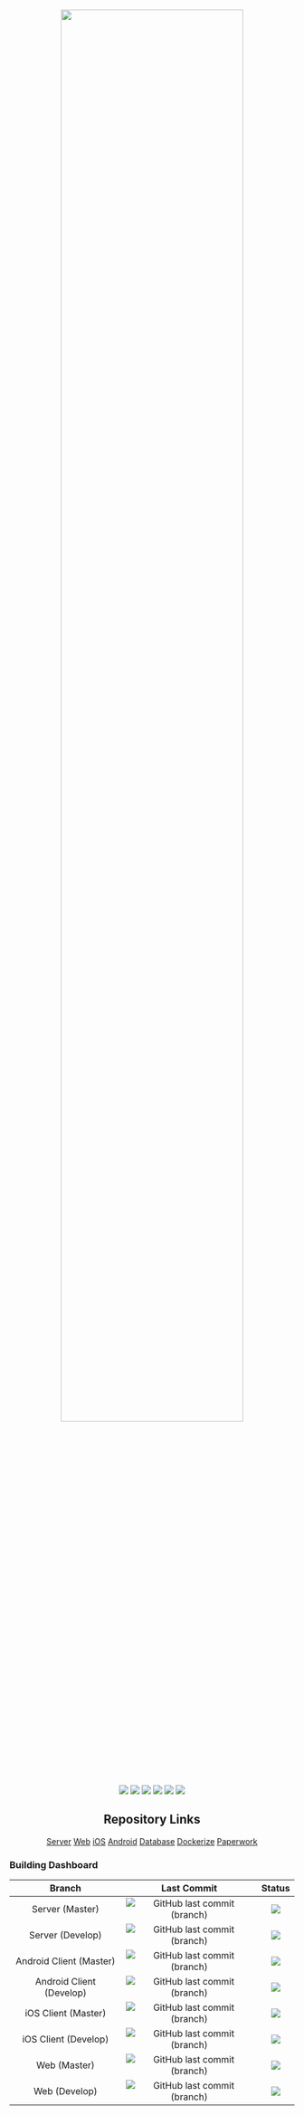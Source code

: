 <h1 align="center">
  <img width="80%" src="https://github.com/eyulingo/eyulingo-dashboard/blob/master/title.png?raw=true">
  </img>
</h1>

<p align="center">
  <a><img src="https://img.shields.io/badge/project%20name-eyulingo-ff69b4.svg?style=flat-square"></img></a>
  <a><img src="https://img.shields.io/badge/kotlin-1.3-f18e33.svg?style=flat-square&logo=kotlin"></img></a>
  <a><img src="https://img.shields.io/badge/database-MySQL-4479a1.svg?style=flat-square&logo=mysql"></img></a>
  <a><img src="https://img.shields.io/badge/database-MongoDB-47a248.svg?style=flat-square&logo=mongodb"></img></a>
  <a><img src="https://img.shields.io/badge/swift-5.0-fa7343.svg?logo=swift&style=flat-square"></img></a>
  <a><img src="https://img.shields.io/badge/iOS-13.0-lightgrey.svg?logo=apple&style=flat-square"></img></a>
</p>

<h2 align="center">
  Repository Links
 </h2>
<p align="center">
  <a href="https://github.com/eyulingo/eyulingo-server">Server</a>
  <a href="https://github.com/eyulingo/eyulingo-web">Web</a>
  <a href="https://github.com/eyulingo/eyulingo-ios">iOS</a>
  <a href="https://github.com/eyulingo/eyulingo-android">Android</a>
  <a href="https://github.com/eyulingo/eyulingo-db">Database</a>
  <a href="https://github.com/eyulingo/eyulingo-dockerize">Dockerize</a>
  <a href="https://github.com/eyulingo/paper-work">Paperwork</a>
</p>


### Building Dashboard

  
| Branch | Last Commit | Status |
 :-: | :-: | :-:
| Server (Master) | ![GitHub last commit (branch)](https://img.shields.io/github/last-commit/eyulingo/eyulingo-server/master.svg?style=flat-square) | ![](https://travis-ci.org/eyulingo/eyulingo-server.svg?branch=master)  |
| Server (Develop) | ![GitHub last commit (branch)](https://img.shields.io/github/last-commit/eyulingo/eyulingo-server/develop.svg?style=flat-square) | ![](https://travis-ci.org/eyulingo/eyulingo-server.svg?branch=develop) |
| Android Client (Master) | ![GitHub last commit (branch)](https://img.shields.io/github/last-commit/eyulingo/eyulingo-android/master.svg?style=flat-square) | ![](https://travis-ci.org/eyulingo/eyulingo-android.svg?branch=master)  |
| Android Client (Develop) | ![GitHub last commit (branch)](https://img.shields.io/github/last-commit/eyulingo/eyulingo-android/develop.svg?style=flat-square) | ![](https://travis-ci.org/eyulingo/eyulingo-android.svg?branch=develop) |
| iOS Client (Master) | ![GitHub last commit (branch)](https://img.shields.io/github/last-commit/eyulingo/eyulingo-ios/master.svg?style=flat-square) | ![](https://travis-ci.org/eyulingo/eyulingo-ios.svg?branch=master)  |
| iOS Client (Develop) | ![GitHub last commit (branch)](https://img.shields.io/github/last-commit/eyulingo/eyulingo-ios/develop.svg?style=flat-square) | ![](https://travis-ci.org/eyulingo/eyulingo-ios.svg?branch=develop)  |
| Web (Master) | ![GitHub last commit (branch)](https://img.shields.io/github/last-commit/eyulingo/eyulingo-web/master.svg?style=flat-square) | ![](https://travis-ci.org/eyulingo/eyulingo-web.svg?branch=master)  |
| Web (Develop) | ![GitHub last commit (branch)](https://img.shields.io/github/last-commit/eyulingo/eyulingo-web/develop.svg?style=flat-square) | ![](https://travis-ci.org/eyulingo/eyulingo-web.svg?branch=develop) |

